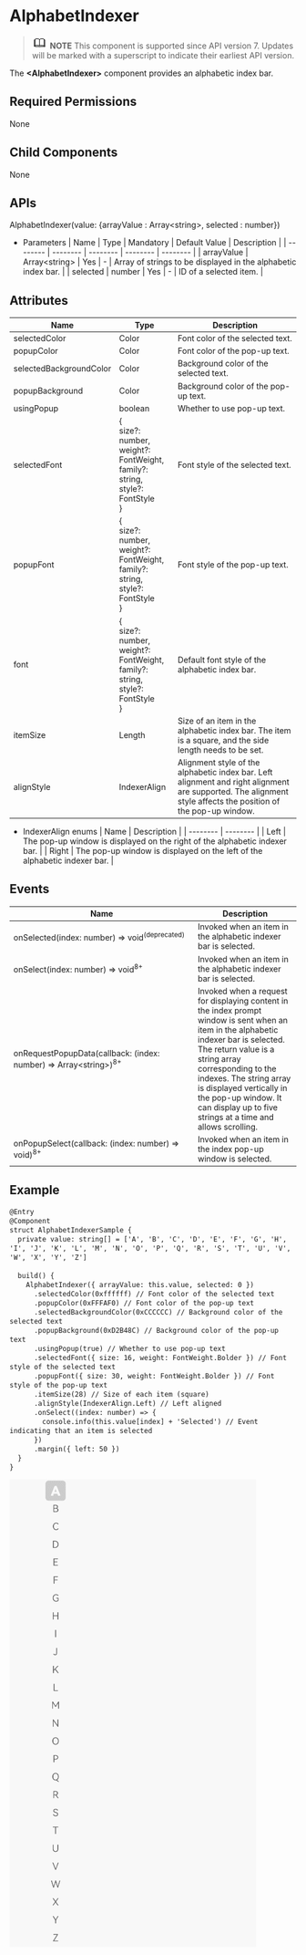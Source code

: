 # AlphabetIndexer


> ![icon-note.gif](public_sys-resources/icon-note.gif) **NOTE**
> This component is supported since API version 7. Updates will be marked with a superscript to indicate their earliest API version.


The **&lt;AlphabetIndexer&gt;** component provides an alphabetic index bar.


## Required Permissions

None


## Child Components

None


## APIs

AlphabetIndexer(value: {arrayValue : Array&lt;string&gt;, selected : number})

- Parameters
    | Name | Type | Mandatory | Default Value | Description |
  | -------- | -------- | -------- | -------- | -------- |
  | arrayValue | Array&lt;string&gt; | Yes | - | Array of strings to be displayed in the alphabetic index bar. |
  | selected | number | Yes | - | ID of a selected item. |


## Attributes

| Name | Type | Description |
| -------- | -------- | -------- |
| selectedColor | Color | Font color of the selected text. |
| popupColor | Color | Font color of the pop-up text. |
| selectedBackgroundColor | Color | Background color of the selected text. |
| popupBackground | Color | Background color of the pop-up text. |
| usingPopup | boolean | Whether to use pop-up text. |
| selectedFont | {<br/>size?: number,<br/>weight?: FontWeight,<br/>family?: string,<br/>style?: FontStyle<br/>} | Font style of the selected text. |
| popupFont | {<br/>size?: number,<br/>weight?: FontWeight,<br/>family?: string,<br/>style?: FontStyle<br/>} | Font style of the pop-up text. |
| font | {<br/>size?: number,<br/>weight?: FontWeight,<br/>family?: string,<br/>style?: FontStyle<br/>} | Default font style of the alphabetic index bar. |
| itemSize | Length | Size of an item in the alphabetic index bar. The item is a square, and the side length needs to be set. |
| alignStyle | IndexerAlign | Alignment style of the alphabetic index bar. Left alignment and right alignment are supported. The alignment style affects the position of the pop-up window. |

- IndexerAlign enums
    | Name | Description |
  | -------- | -------- |
  | Left | The pop-up window is displayed on the right of the alphabetic indexer bar. |
  | Right | The pop-up window is displayed on the left of the alphabetic indexer bar. |


## Events

| Name | Description |
| -------- | -------- |
| onSelected(index:&nbsp;number)&nbsp;=&gt;&nbsp;void<sup>(deprecated) </sup> | Invoked when an item in the alphabetic indexer bar is selected. |
| onSelect(index:&nbsp;number)&nbsp;=&gt;&nbsp;void<sup>8+</sup> | Invoked when an item in the alphabetic indexer bar is selected. |
| onRequestPopupData(callback: (index: number) =&gt; Array&lt;string&gt;)<sup>8+</sup> | Invoked when a request for displaying content in the index prompt window is sent when an item in the alphabetic indexer bar is selected.<br/>The return value is a string array corresponding to the indexes. The string array is displayed vertically in the pop-up window. It can display up to five strings at a time and allows scrolling. |
| onPopupSelect(callback: (index: number) =&gt; void)<sup>8+</sup> | Invoked when an item in the index pop-up window is selected. |


## Example


```
@Entry
@Component
struct AlphabetIndexerSample {
  private value: string[] = ['A', 'B', 'C', 'D', 'E', 'F', 'G', 'H', 'I', 'J', 'K', 'L', 'M', 'N', 'O', 'P', 'Q', 'R', 'S', 'T', 'U', 'V', 'W', 'X', 'Y', 'Z']

  build() {
    AlphabetIndexer({ arrayValue: this.value, selected: 0 })
      .selectedColor(0xffffff) // Font color of the selected text
      .popupColor(0xFFFAF0) // Font color of the pop-up text
      .selectedBackgroundColor(0xCCCCCC) // Background color of the selected text
      .popupBackground(0xD2B48C) // Background color of the pop-up text
      .usingPopup(true) // Whether to use pop-up text
      .selectedFont({ size: 16, weight: FontWeight.Bolder }) // Font style of the selected text
      .popupFont({ size: 30, weight: FontWeight.Bolder }) // Font style of the pop-up text
      .itemSize(28) // Size of each item (square)
      .alignStyle(IndexerAlign.Left) // Left aligned
      .onSelect((index: number) => {
        console.info(this.value[index] + 'Selected') // Event indicating that an item is selected
      })
      .margin({ left: 50 })
  }
}
```

![en-us_image_0000001212378392](figures/en-us_image_0000001212378392.gif)

